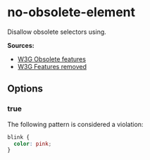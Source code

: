 # no-obsolete-element

Disallow obsolete selectors using.

**Sources:**

- [W3G Obsolete features](https://www.w3.org/TR/html5/obsolete.html#obsolete)
- [W3G Features removed](https://www.w3.org/TR/html52/changes.html#features-removed)

## Options

### true

The following pattern is considered a violation:

```css
blink {
  color: pink;
}
```
